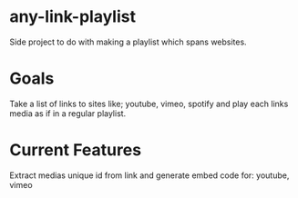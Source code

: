 # any-link-playlist
Side project to do with making a playlist which spans websites.

# Goals
Take a list of links to sites like; youtube, vimeo, spotify and play each links media as if in a regular playlist.

# Current Features
Extract medias unique id from link and generate embed code for: youtube, vimeo
